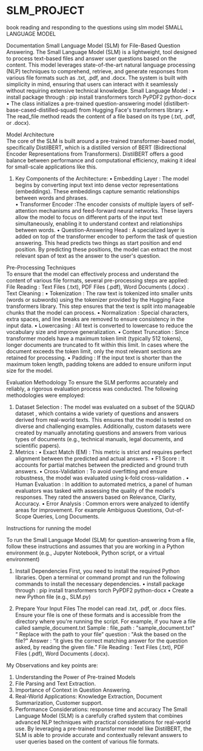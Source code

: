 # SLM_PROJECT
book reading and responding to the questions using slm model
SMALL LANGUAGE MODEL

Documentation
Small Language Model (SLM) for File-Based Question Answering. The Small Language Model (SLM) is a lightweight, tool designed to process text-based files and answer user questions based on the content. This model leverages state-of-the-art natural language processing (NLP) techniques to comprehend, retrieve, and generate responses from various file formats such as .txt, .pdf, and .docx. The system is built with simplicity in mind, ensuring that users can interact with it seamlessly without requiring extensive technical knowledge. 
Small Language Model :
•	install package through : pip install transformers torch PyPDF2 python-docx
•	The class initializes a pre-trained question-answering model (distilbert-base-cased-distilled-squad) from Hugging Face's transformers library.
•	The read_file method reads the content of a file based on its type (.txt, .pdf, or .docx).

Model Architecture  
The core of the SLM is built around a pre-trained transformer-based model, specifically DistilBERT, which is a distilled version of BERT (Bidirectional Encoder Representations from Transformers). DistilBERT offers a good balance between performance and computational efficiency, making it ideal for small-scale applications like this. 
1.	Key Components of the Architecture:
•	Embedding Layer : The model begins by converting input text into dense vector representations (embeddings). These embeddings capture semantic relationships between words and phrases.  
•	Transformer Encoder :The encoder consists of multiple layers of self-attention mechanisms and feed-forward neural networks. These layers allow the model to focus on different parts of the input text simultaneously, enabling it to understand context and relationships between words.
•	Question-Answering Head : A specialized layer is added on top of the transformer encoder to perform the task of question answering. This head predicts two things as start position and end position. By predicting these positions, the model can extract the most relevant span of text as the answer to the user's question.

Pre-Processing Techniques  
To ensure that the model can effectively process and understand the content of various file formats, several pre-processing steps are applied: 
File Reading : Text Files (.txt), PDF Files (.pdf), Word Documents (.docx) . 
Text Cleaning : 
•	Tokenization : The raw text is tokenized into smaller units (words or subwords) using the tokenizer provided by the Hugging Face transformers library. This step ensures that the text is split into manageable chunks that the model can process.
•	Normalization : Special characters, extra spaces, and line breaks are removed to ensure consistency in the input data.
•	Lowercasing : All text is converted to lowercase to reduce the vocabulary size and improve generalization.
•	Context Truncation : Since transformer models have a maximum token limit (typically 512 tokens), longer documents are truncated to fit within this limit. In cases where the document exceeds the token limit, only the most relevant sections are retained for processing.
•	Padding : If the input text is shorter than the maximum token length, padding tokens are added to ensure uniform input size for the model.

Evaluation Methodology
To ensure the SLM performs accurately and reliably, a rigorous evaluation process was conducted. The following methodologies were employed: 
1.	Dataset Selection : 
        The model was evaluated on a subset of the SQUAD dataset , which contains a wide variety of questions and answers derived from real-world texts. This ensures that the model is tested on diverse and challenging examples.
        Additionally, custom datasets were created by manually annotating questions and answers from various types of documents (e.g., technical manuals, legal documents, and scientific papers).
2.	Metrics : 
•	Exact Match (EM) : This metric is strict and requires perfect alignment between the predicted and actual answers.
•	F1 Score : It accounts for partial matches between the predicted and ground truth answers.
•	Cross-Validation : To avoid overfitting and ensure robustness, the model was evaluated using k-fold cross-validation .
•	Human Evaluation : In addition to automated metrics, a panel of human evaluators was tasked with assessing the quality of the model's responses. They rated the answers based on Relevance,             Clarity, Accuracy.
•	Error Analysis : Common errors were analyzed to identify areas for improvement. For example Ambiguous Questions, Out-of-Scope Queries, Long Documents.



Instructions for running the model

To run the Small Language Model (SLM) for question-answering from a file, follow these instructions and assumes that you are working in a Python environment (e.g., Jupyter Notebook, Python script, or a virtual environment)
1. Install Dependencies
First, you need to install the required Python libraries. Open a terminal or command prompt and run the following commands to install the necessary dependencies.
•	install package through : pip install transformers torch PyPDF2 python-docx
•	Create a new Python file (e.g., SLM.py)

2.	Prepare Your Input Files
The model can read .txt, .pdf, or .docx files. Ensure your file is one of these formats and is accessible from the directory where you're running the script. For example, if you have a file called sample_document.txt
Sample : 
file_path : "sample_document.txt"  “ Replace with the path to your file”
question : "Ask the based on the file?"
Answer : “it gives the correct matching answer for the question asked, by reading the given file.” 
File Reading : Text Files (.txt), PDF Files (.pdf), Word Documents (.docx).



My Observations and key points are:

1.	Understanding the Power of Pre-trained Models
2.	File Parsing and Text Extraction.
3.	Importance of Context in Question Answering.
4.	Real-World Applications: Knowledge Extraction, Document Summarization, Customer support.
5.	Performance Considerations: response time and accuracy
The Small Language Model (SLM) is a carefully crafted system that combines advanced NLP techniques with practical considerations for real-world use. By leveraging a pre-trained transformer model like DistilBERT, the SLM is able to provide accurate and contextually relevant answers to user queries based on the content of various file formats.  
